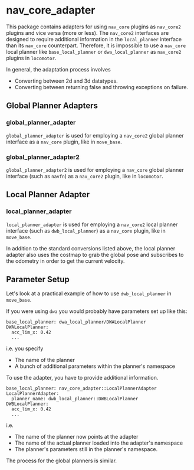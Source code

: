 # nav_core_adapter
This package contains adapters for using `nav_core` plugins as `nav_core2` plugins and vice versa (more or less).
The `nav_core2` interfaces are designed to require additional information in the `local_planner` interface than its
`nav_core` counterpart. Therefore, it is impossible to use a `nav_core` local planner like `base_local_planner` or
`dwa_local_planner` as `nav_core2` plugins in `locomotor`.

In general, the adaptation process involves
 * Converting between 2d and 3d datatypes.
 * Converting between returning false and throwing exceptions on failure.


## Global Planner Adapters
### global_planner_adapter
`global_planner_adapter` is used for employing a `nav_core2` global planner interface as a `nav_core` plugin,
like in `move_base`.

### global_planner_adapter2
`global_planner_adapter2` is used for employing a `nav_core` global planner interface (such as `navfn`)
as a `nav_core2` plugin, like in `locomotor`.

## Local Planner Adapter
### local_planner_adapter
`local_planner_adapter` is used for employing a `nav_core2` local planner interface (such as `dwb_local_planner`)
as a `nav_core` plugin, like in `move_base`.

In addition to the standard conversions listed above, the local planner adapter also uses the costmap to grab the
global pose and subscribes to the odometry in order to get the current velocity.

## Parameter Setup
Let's look at a practical example of how to use `dwb_local_planner` in `move_base`.

If you were using `dwa` you would probably have parameters set up like this:
```
base_local_planner: dwa_local_planner/DWALocalPlanner
DWALocalPlanner:
  acc_lim_x: 0.42
  ...
```
i.e. you specify
 * The name of the planner
 * A bunch of additional parameters within the planner's namespace

To use the adapter, you have to provide additional information.
```
base_local_planner: nav_core_adapter::LocalPlannerAdapter
LocalPlannerAdapter:
  planner_name: dwb_local_planner::DWBLocalPlanner
DWBLocalPlanner:
  acc_lim_x: 0.42
  ...
```
i.e.
 * The name of the planner now points at the adapter
 * The name of the actual planner loaded into the adapter's namespace
 * The planner's parameters still in the planner's namespace.

The process for the global planners is similar.
